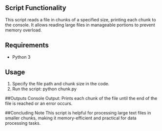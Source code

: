 ## Script Functionality
This script reads a file in chunks of a specified size, printing each chunk to the console. It allows reading large files in manageable portions to prevent memory overload.

## Requirements
- Python 3

## Usage
1. Specify the file path and chunk size in the code.
2. Run the script:
   python chunk.py

##Outputs
Console Output: Prints each chunk of the file until the end of the file is reached or an error occurs.

##Concluding Note
This script is helpful for processing large text files in smaller chunks, making it memory-efficient and practical for data processing tasks.